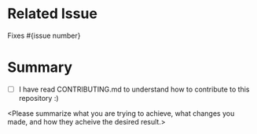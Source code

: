 # Related Issue

Fixes #{issue number}

# Summary

- [ ] I have read CONTRIBUTING.md to understand how to contribute to this repository :)

<Please summarize what you are trying to achieve, what changes you made, and how they acheive the desired result.>
